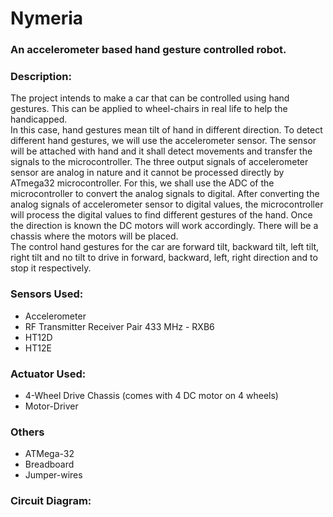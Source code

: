 # Nymeria
<h3>An accelerometer based hand gesture controlled robot.</h3>

<h3>Description:</h3> The project intends to make a car that can be controlled using hand gestures. This can be applied to wheel-chairs in real life to help the handicapped.</br>
In this case, hand gestures mean tilt of hand in different direction. To detect different hand gestures, we will use the accelerometer sensor. The sensor will be attached with hand and it shall detect movements and transfer the signals to the microcontroller. The three output signals of accelerometer sensor are analog in nature and it cannot be processed directly by ATmega32 microcontroller. For this, we shall use the ADC of the microcontroller to convert the analog signals to digital. After converting the analog signals of accelerometer sensor to digital values, the microcontroller will process the digital values to find different gestures of the hand. Once the direction is known the DC motors will work accordingly. There will be a chassis where the motors will be placed.</br>
The control hand gestures for the car are forward tilt, backward tilt, left tilt, right tilt and no tilt to drive in forward, backward, left, right direction and to stop it respectively.

<h3>Sensors Used:</h3>
<ul>
  <li>Accelerometer</li>
  <li>RF Transmitter Receiver Pair 433 MHz - RXB6</li>
  <li>HT12D</li>
  <li>HT12E</li>
</ul>

<h3>Actuator Used:</h3>
<ul>
  <li>4-Wheel Drive Chassis (comes with 4 DC motor on 4 wheels)</li>  
  <li>Motor-Driver</li>  
</ul>

<h3>Others</h3>
<ul>
  <li>ATMega-32</li>
  <li>Breadboard</li>
  <li>Jumper-wires</li>
</ul>

<h3>Circuit Diagram:</h3>
